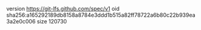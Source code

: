 version https://git-lfs.github.com/spec/v1
oid sha256:a165292189db8158a8784e3ddd1b515a82ff78722a6b80c22b939ea3a2e0c006
size 120730
